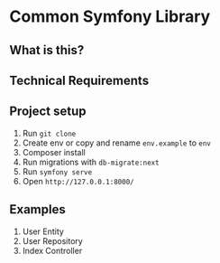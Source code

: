 # Common Symfony Library

## What is this?


## Technical Requirements

## Project setup
1. Run `git clone`
2. Create env or copy and rename `env.example` to `env`
3. Composer install
4. Run migrations with `db-migrate:next`
5. Run `symfony serve`
6. Open `http://127.0.0.1:8000/`

## Examples
1. User Entity
2. User Repository
3. Index Controller

